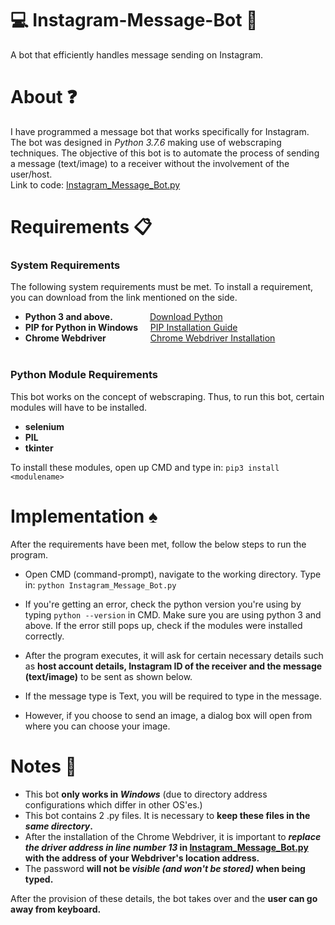 # :computer: Instagram-Message-Bot :robot:
A bot that efficiently handles message sending on Instagram. <br> 

# About :question:

I have programmed a message bot that works specifically for Instagram. The bot was designed in _Python 3.7.6_ making use of 
webscraping techniques. The objective of this bot is to automate the process of sending a message (text/image) to a receiver without the
involvement of the user/host. <br>
Link to code: [Instagram_Message_Bot.py](Instagram_Message_Bot.py)

# Requirements :clipboard:

### System Requirements
The following system requirements must be met. To install a requirement, you can download from the link mentioned on the side.
- **Python 3 and above.**            &nbsp;&nbsp;&nbsp;&nbsp;&nbsp;&nbsp;&nbsp;&nbsp;&nbsp;&nbsp;&nbsp;&nbsp;&nbsp;&nbsp;[Download Python](https://www.python.org/downloads/)
- **PIP for Python in Windows**      &nbsp;&nbsp;&nbsp;&nbsp;[PIP Installation Guide](https://phoenixnap.com/kb/install-pip-windows)
- **Chrome Webdriver**               &nbsp;&nbsp;&nbsp;&nbsp;&nbsp;&nbsp;&nbsp;&nbsp;&nbsp;&nbsp;&nbsp;&nbsp;&nbsp;&nbsp;&nbsp;&nbsp;&nbsp;[Chrome Webdriver Installation](https://chromedriver.chromium.org/downloads) <br> <br>

### Python Module Requirements
This bot works on the concept of webscraping. Thus, to run this bot, certain modules will have to be installed.
- **selenium**
- **PIL**
- **tkinter**

To install these modules, open up CMD and type in: ```pip3 install <modulename>```
<br>

# Implementation :spades:

After the requirements have been met, follow the below steps to run the program.
- Open CMD (command-prompt), navigate to the working directory. Type in:  ```python Instagram_Message_Bot.py``` <br>
- If you're getting an error, check the python version you're using by typing ```python --version``` in CMD. Make sure you are using python
	3 and above. If the error still pops up, check if the modules were installed correctly.
- After the program executes, it will ask for certain necessary details such as **host account details, Instagram ID of the receiver 
and the message (text/image)** to be sent as shown below. 

- If the message type is Text, you will be required to type in the message.
- However, if you choose to send an image, a dialog box will open from where you can choose your image.

# Notes :pushpin:

- This bot **only works in _Windows_** (due to directory address configurations which differ in other OS'es.)
- This bot contains 2 .py files. It is necessary to **keep these files in the _same directory_.**
- After the installation of the Chrome Webdriver, it is important to **_replace the driver address in line number 13_ in [Instagram_Message_Bot.py](Instagram_Message_Bot.py) with the address of your Webdriver's location address.**
- The password **will not be _visible (and won't be stored)_ when being typed.**

After the provision of these details, the bot takes over and the **user can go away from keyboard.**
